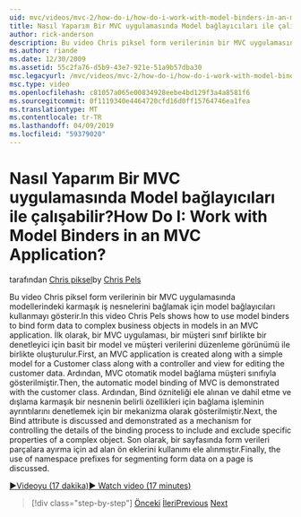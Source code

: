 ```yaml
---
uid: mvc/videos/mvc-2/how-do-i/how-do-i-work-with-model-binders-in-an-mvc-application
title: Nasıl Yaparım Bir MVC uygulamasında Model bağlayıcıları ile çalışabilir? | Microsoft Docs
author: rick-anderson
description: Bu video Chris piksel form verilerinin bir MVC uygulamasında modellerindeki karmaşık iş nesnelerini bağlamak için model bağlayıcıları kullanmayı gösterir. İlk olarak, bir MVC applicat...
ms.author: riande
ms.date: 12/30/2009
ms.assetid: 55c2fa76-d5b9-43e7-921e-51a9b57dba30
msc.legacyurl: /mvc/videos/mvc-2/how-do-i/how-do-i-work-with-model-binders-in-an-mvc-application
msc.type: video
ms.openlocfilehash: c81057a065e00834928eebe4bd129f3a4a8581f6
ms.sourcegitcommit: 0f1119340e4464720cfd16d0ff15764746ea1fea
ms.translationtype: MT
ms.contentlocale: tr-TR
ms.lasthandoff: 04/09/2019
ms.locfileid: "59379020"
---
```

# <a name="how-do-i-work-with-model-binders-in-an-mvc-application"></a><span data-ttu-id="275c8-105">Nasıl Yaparım Bir MVC uygulamasında Model bağlayıcıları ile çalışabilir?</span><span class="sxs-lookup"><span data-stu-id="275c8-105">How Do I: Work with Model Binders in an MVC Application?</span></span>

<span data-ttu-id="275c8-106">tarafından [Chris piksel](https://twitter.com/chrispels)</span><span class="sxs-lookup"><span data-stu-id="275c8-106">by [Chris Pels](https://twitter.com/chrispels)</span></span>

<span data-ttu-id="275c8-107">Bu video Chris piksel form verilerinin bir MVC uygulamasında modellerindeki karmaşık iş nesnelerini bağlamak için model bağlayıcıları kullanmayı gösterir.</span><span class="sxs-lookup"><span data-stu-id="275c8-107">In this video Chris Pels shows how to use model binders to bind form data to complex business objects in models in an MVC application.</span></span> <span data-ttu-id="275c8-108">İlk olarak, bir MVC uygulaması, bir müşteri sınıf birlikte bir denetleyici için basit bir model ve müşteri verilerini düzenleme görünümü ile birlikte oluşturulur.</span><span class="sxs-lookup"><span data-stu-id="275c8-108">First, an MVC application is created along with a simple model for a Customer class along with a controller and view for editing the customer data.</span></span> <span data-ttu-id="275c8-109">Ardından, MVC otomatik model bağlama müşteri sınıfıyla gösterilmiştir.</span><span class="sxs-lookup"><span data-stu-id="275c8-109">Then, the automatic model binding of MVC is demonstrated with the customer class.</span></span> <span data-ttu-id="275c8-110">Ardından, Bind özniteliği ele alınan ve dahil etme ve dışlama karmaşık bir nesnenin belirli özellikleri için bağlama işleminin ayrıntılarını denetlemek için bir mekanizma olarak gösterilmiştir.</span><span class="sxs-lookup"><span data-stu-id="275c8-110">Next, the Bind attribute is discussed and demonstrated as a mechanism for controlling the details of the binding process to include and exclude specific properties of a complex object.</span></span> <span data-ttu-id="275c8-111">Son olarak, bir sayfasında form verileri parçalara ayırma için ad alan ön eklerini kullanımı ele alınmıştır.</span><span class="sxs-lookup"><span data-stu-id="275c8-111">Finally, the use of namespace prefixes for segmenting form data on a page is discussed.</span></span>

[<span data-ttu-id="275c8-112">&#9654;Videoyu (17 dakika)</span><span class="sxs-lookup"><span data-stu-id="275c8-112">&#9654; Watch video (17 minutes)</span></span>](https://channel9.msdn.com/Blogs/ASP-NET-Site-Videos/how-do-i-work-with-model-binders-in-an-mvc-application)

> [!div class="step-by-step"]
> <span data-ttu-id="275c8-113">[Önceki](how-do-i-create-a-custom-html-helper-for-an-mvc-application.md)
> [İleri](how-do-i-use-httpverbs-attributes-in-an-mvc-application.md)</span><span class="sxs-lookup"><span data-stu-id="275c8-113">[Previous](how-do-i-create-a-custom-html-helper-for-an-mvc-application.md)
[Next](how-do-i-use-httpverbs-attributes-in-an-mvc-application.md)</span></span>
